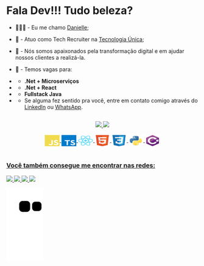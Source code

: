 # Fala Dev!!! Tudo beleza?

- 👨🏽‍💻 - Eu me chamo [Danielle](https://www.linkedin.com/in/daniellelafrazia);
- 💜 - Atuo como Tech Recruiter na [Tecnologia Única](https://tecnologiaunica.com.br/);
- 🦄 - Nós somos apaixonados pela transformação digital e em ajudar nossos clientes a realizá-la.
- 💸 - Temos vagas para:
- - **.Net + Microserviços** 
- - **.Net + React**
- - **Fullstack Java** 

- - Se alguma fez sentido pra você, entre em contato comigo através do [LinkedIn](https://www.linkedin.com/in/daniellelafrazia) ou [WhatsApp](https://wa.me/5544998883694).

##

<div align="center">
  <a href="https://github.com/danilafrazia">
  <img height="180em" src="https://github-readme-stats.vercel.app/api?username=danilafrazia&show_icons=true&theme=midnight-
purple&include_all_commits=true&count_private=true"/>
  <img height="180em" src="https://github-readme-stats.vercel.app/api/top-langs/?username=paulopelaez&layout=compact&langs_count=7&theme=midnight-purple"/>
</div>

<div align="center" style="display: inline_block"><br>
  <img align="center" alt="Pelaez-Js" height="30" width="40" src="https://raw.githubusercontent.com/devicons/devicon/master/icons/javascript/javascript-plain.svg">
  <img align="center" alt="Pelaez-Ts" height="30" width="40" src="https://raw.githubusercontent.com/devicons/devicon/master/icons/typescript/typescript-plain.svg">
  <img align="center" alt="Pelaez-React" height="30" width="40" src="https://raw.githubusercontent.com/devicons/devicon/master/icons/react/react-original.svg">
  <img align="center" alt="Pelaez-HTML" height="30" width="40" src="https://raw.githubusercontent.com/devicons/devicon/master/icons/html5/html5-original.svg">
  <img align="center" alt="Pelaez-CSS" height="30" width="40" src="https://raw.githubusercontent.com/devicons/devicon/master/icons/css3/css3-original.svg">
  <img align="center" alt="Pelaez-Python" height="30" width="40" src="https://raw.githubusercontent.com/devicons/devicon/master/icons/python/python-original.svg">
  <img align="center" alt="Pelaez-Csharp" height="30" width="40" src="https://raw.githubusercontent.com/devicons/devicon/master/icons/csharp/csharp-original.svg">
</div>

<div align="center" style="display: inline_block"><br>
  
</div>

### Você também consegue me encontrar nas redes: 
  
 
<div>   
  <a href="https://www.linkedin.com/in/daniellelafrazia" target="_blank">
    <img src="https://img.shields.io/badge/-LinkedIn-%230077B5?style=for-the-badge&logo=linkedin&logoColor=white" target="_blank">
  </a>

  <a href="https://wa.me/5544998883694" target="_blank">
   <img src="https://img.shields.io/badge/WhatsApp-25D366?style=for-the-badge&logo=whatsapp&logoColor=white" target="_blank">
  </a> 

  <a href="mailto:dfrazia@tecnologiaunica.com.br">
    <img src="https://img.shields.io/badge/-Gmail-%23333?style=for-the-badge&logo=gmail&logoColor=white" target="_blank">
  </a>

  <a href="https://discord.gg/danilafrazia" target="_blank">
    <img src="https://img.shields.io/badge/Discord-7289DA?style=for-the-badge&logo=discord&logoColor=white" target="_blank">
  </a>

 
  ![Snake animation](https://github.com/paulopelaez/paulopelaez/blob/output/github-grid-snake.svg)
 
</div>
